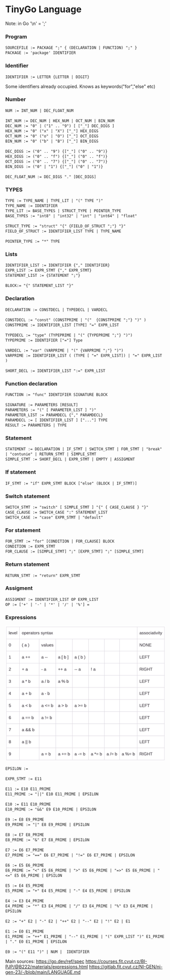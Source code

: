 # TinyGo Language

Note: in Go '\n' = ';'

### Program

    SOURCEFILE := PACKAGE ";" { (DECLARATION | FUNCTION) ";" }
    PACKAGE := 'package' IDENTIFIER

### Identifier

    IDENTIFIER := LETTER {LETTER | DIGIT}

Some identifiers already occupied. Knows as keywords("for","else" etc)

### Number

    NUM := INT_NUM | DEC_FLOAT_NUM  
    
    INT_NUM := DEC_NUM | HEX_NUM | OCT_NUM | BIN_NUM
    DEC_NUM := "0" | ("1" .. "9") [ ["_"] DEC_DIGS ]
    HEX_NUM := "0" ("x" | "X") ["_"] HEX_DIGS
    OCT_NUM := "0" ("o" | "O") ["_"] OCT_DIGS
    BIN_NUM := "0" ("b" | "B") ["_"] BIN_DIGS

    DEC_DIGS := ("0" .. "9") {["_"] ("0" .. "9")}
    HEX_DIGS := ("0" .. "f") {["_"] ("0" .. "f")}
    OCT_DIGS := ("0" .. "7") {["_"] ("0" .. "7")}
    BIN_DIGS := ("0" | "1") {["_"] ("0" | "1")}

    DEC_FLOAT_NUM := DEC_DIGS "." [DEC_DIGS] 

### TYPES

    TYPE := TYPE_NAME | TYPE_LIT | "(" TYPE ")"
    TYPE_NAME := IDENTIFIER
    TYPE_LIT := BASE_TYPES | STRUCT_TYPE | POINTER_TYPE
    BASE_TYPES := "int8" | "int32" | "int" | "int64" | "float"
    
    STRUCT_TYPE := "struct" "{" {FIELD_OF_STRUCT ";"} "}"
    FIELD_OF_STRUCT := IDENTIFIER_LIST TYPE | TYPE_NAME  

    POINTER_TYPE := "*" TYPE

### Lists

    IDENTIFIER_LIST := IDENTIFIER {"," IDENTIFIER}
    EXPR_LIST := EXPR_STMT {"," EXPR_STMT}
    STATEMENT_LIST := {STATEMENT ";"}

    BLOCK:= "{" STATEMENT_LIST "}"

### Declaration

    DECLARATION := CONSTDECL | TYPEDECL | VARDECL

    CONSTDECL := "const" (CONSTPRIME | "("  {CONSTPRIME ";"} ")" )
    CONSTPRIME := IDENTIFIER_LIST [TYPE] "=" EXPR_LIST

    TYPEDECL := "type" (TYPEPRIME | "(" {TYPEPRIME ";"} ")")
    TYPEPRIME := IDENTIFIER ["="] Type

    VARDECL := "var" (VARPRIME | "(" {VARPRIME ";"} ")")
    VARPRIME := IDENTIFIER_LIST ( (TYPE [ "=" EXPR_LIST]) | "=" EXPR_LIST )

    SHORT_DECL := IDENTIFIER_LIST ":=" EXPR_LIST

### Function declaration

    FUNCTION := "func" IDENTIFIER SIGNATURE BLOCK
    
    SIGNATURE := PARAMETERS [RESULT]
    PARAMETERS := "(" [ PARAMETER_LIST ] ")"
    PARAMETER_LIST := PARAMDECL {"," PARAMDECL}
    PARAMDECL := [ IDENTIFIER_LIST ] ["..."] TYPE
    RESULT := PARAMETERS | TYPE

### Statement

    STATEMENT := DECLARATION | IF_STMT | SWITCH_STMT | FOR_STMT | "break" | "contunie" | RETURN_STMT | SIMPLE_STMT
    SIMPLE_STMT := SHORT_DECL | EXPR_STMT | EMPTY | ASSIGMENT

### If statement

    IF_STMT := "if" EXPR_STMT BLOCK ["else" (BLOCK | IF_STMT)]

### Switch statement

    SWITCH_STMT := "switch" [ SIMPLE_STMT ] "{" { CASE_CLAUSE } "}"
    CASE_CLAUSE := SWITCH_CASE ":" STATEMENT_LIST
    SWITCH_CASE := "case" EXPR_STMT | "default"

### For statement

    FOR_STMT := "for" [CONDITION | FOR_CLAUSE] BLOCK
    CONDITION := EXPR_STMT
    FOR_CLAUSE := [SIMPLE_STMT] ";" [EXPR_STMT] ";" [SIMPLE_STMT]

### Return statement

    RETURN_STMT := "return" EXPR_STMT

### Assigment

    ASSIGMENT := IDENTIFIER_LIST OP EXPR_LIST
    OP := ['+' | '-' | '*' | '/' | '%'] =

### Expressions

<img width="600" alt="image" src="png/img.png">    

    EPSILON :=

    EXPR_STMT := E11
    
    E11 := E10 E11_PRIME
    E11_PRIME := "||" E10 E11_PRIME | EPSILON

    E10 := E11 E10_PRIME
    E10_PRIME := "&&" E9 E10_PRIME | EPSILON

    E9 := E8 E9_PRIME
    E9_PRIME := "|" E8 E9_PRIME | EPSILON

    E8 := E7 E8_PRIME
    E8_PRIME := "&" E7 E8_PRIME | EPSILON

    E7 := E6 E7_PRIME
    E7_PRIME := "==" E6 E7_PRIME | "!=" E6 E7_PRIME | EPSILON

    E6 := E5 E6_PRIME
    E6_PRIME := "<" E5 E6_PRIME | ">" E5 E6_PRIME | "=>" E5 E6_PRIME | "<=" E5 E6_PRIME | EPSILON

    E5 := E4 E5_PRIME
    E5_PRIME := "+" E4 E5_PRIME | "-" E4 E5_PRIME | EPSILON

    E4 := E3 E4_PRIME
    E4_PRIME := "*" E3 E4_PRIME | "/" E3 E4_PRIME | "%" E3 E4_PRIME | EPSILON

    E2 := "+" E2 | "-" E2 | "++" E2 | "--" E2 | "!" E2 | E1

    E1 := E0 E1_PRIME
    E1_PRIME := "++" E1_PRIME | "--" E1_PRIME | "(" EXPR_LIST ")" E1_PRIME | "." E0 E1_PRIME | EPSILON
    
    E0 := "(" E11 ")" | NUM |  IDENTIFIER 

Main sources:
https://go.dev/ref/spec
https://courses.fit.cvut.cz/BI-PJP/@B222/materials/expressions.html
https://gitlab.fit.cvut.cz/NI-GEN/ni-gen-23/-/blob/main/LANGUAGE.md